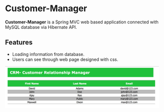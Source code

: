 # Customer-Manager

**Customer-Manager** is a Spring MVC web based application connected with MySQL database via Hibernate API.

## Features

* Loading information from database.
* Users can see through web page designed with css.

![](image/Feature1.png)
